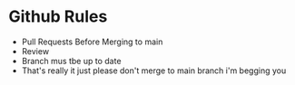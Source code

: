 # Github Rules

- Pull Requests Before Merging to main
- Review
- Branch mus tbe up to date
- That's really it just please don't merge to main branch i'm begging you
